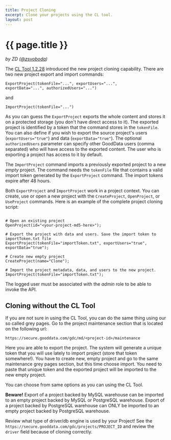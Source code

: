 ```yaml
---
title: Project Cloning
excerpt: Clone your projects using the CL tool.
layout: post
---
```


# {{ page.title }}
_by ZD ([@zsvoboda](http://twitter.com/#!zsvoboda))_

The [CL Tool 1.2.28](https://github.com/gooddata/GoodData-CL/downloads) introduced the new project cloning capability. There are two new project export and import commands:

<code>ExportProject(tokenFile="...", exportUsers="...", exportData="...", authorizedUsers="...")</code> 

and

<code>ImportProject(tokenFile="...")</code>

As you can guess the <code>ExportProject</code> exports the whole content and stores it on a protected storage (you don't have direct access to it). The exported project is identified by a token that the command stores in the <code>tokenFile</code>. You can also define if you wish to export the source project's users (<code>exportUsers="true"</code>) and data (<code>exportData="true"</code>). The optional <code>authorizedUsers</code> parameter can specify other GoodData users (comma separated) who will have access to the exported content. The user who is exporting a project has access to it by default.

The <code>ImportProject</code> command imports a previously exported project to a new *empty* project. The command needs the <code>tokenFile</code> file that contains a valid import token generated by the <code>ExportProject</code> command. The import tokens expire after 48 hours.

Both <code>ExportProject</code> and <code>ImportProject</code> work in a project context. You can create, use or open a new project with the <code>CreateProject</code>, <code>OpenProject</code>, or <code>UseProject</code> commands. Here is an example of the complete project cloning script:

<pre><code>
# Open an existing project 
OpenProject(id="&lt;your-project-md5-here&gt;");

# Export the project with data and users. Save the import token to importToken.txt file 
ExportProject(tokenFile="importToken.txt", exportUsers="true", exportData="true");

# Create new empty project
CreateProject(name="Clone");

# Import the project metadata, data, and users to the new project.
ImportProject(tokenFile="importToken.txt");
</code></pre>

The logged user must be associated with the _admin_ role to be able to invoke the API. 

## Cloning without the CL Tool

If you are not sure in using the CL Tool, you can do the same thing using our so called grey pages. Go to the project maintenance section that is located on the following url:

`https://secure.gooddata.com/gdc/md/<project-id>/maintenance`

Here you are able to export the project. The system will generate a unique token that you will use lately to import project (store that token somewhere!). You have to create new, empty project and go to the same maintenance grey pages section, but this time choose import. You need to paste that unique token and the exported project will be imported to the new empty project. 

You can choose from same options as you can using the CL Tool.

**Beware!**
Export of a project backed by MySQL warehouse can be imported to an empty project backed by MySQL or PostgreSQL warehouse.
Export of a project backed by PostgreSQL warehouse can ONLY be imported to an empty project backed by PostgreSQL warehouse.

Review what type of driver/db engine is used by your Project! See the `https://secure.gooddata.com/gdc/projects/PROJECT_ID` and review the `driver` field because of cloning correctly.